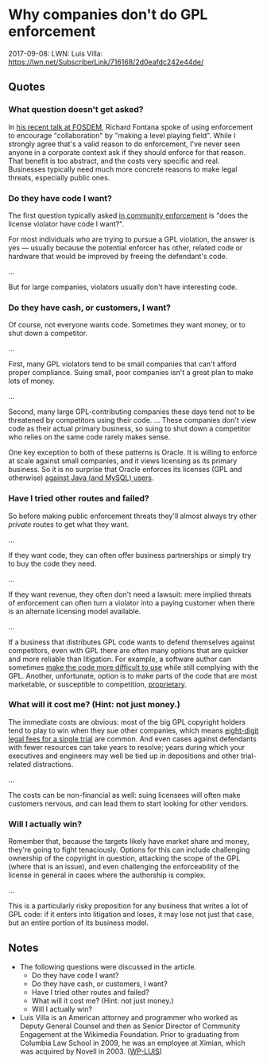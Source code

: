 Why companies don't do GPL enforcement
======================================
2017-09-08: LWN: Luis Villa: https://lwn.net/SubscriberLink/716168/2d0eafdc242e44de/

Quotes
------
### What question doesn't get asked? ###
In [his recent talk at FOSDEM][FOSDEM], Richard Fontana spoke of using
enforcement to encourage "collaboration" by "making a level playing
field". While I strongly agree that's a valid reason to do enforcement,
I've never seen anyone in a corporate context ask if they should enforce
for that reason. That benefit is too abstract, and the costs very
specific and real. Businesses typically need much more concrete reasons
to make legal threats, especially public ones.

[FOSDEM]: https://lwn.net/Articles/715082/

### Do they have code I want? ###
The first question typically asked [in community enforcement][COMM] is
"does the license violator have code I want?".

For most individuals who are trying to pursue a GPL violation, the
answer is yes — usually because the potential enforcer has other,
related code or hardware that would be improved by freeing the
defendant's code.

...

But for large companies, violators usually don't have interesting code.

[COMM]: https://sfconservancy.org/copyleft-compliance/principles.html

### Do they have cash, or customers, I want? ###
Of course, not everyone wants code. Sometimes they want money, or to
shut down a competitor.

...

First, many GPL violators tend to be small companies that can't afford
proper compliance. Suing small, poor companies isn't a great plan to
make lots of money.

...

Second, many large GPL-contributing companies these days tend not to be
threatened by competitors using their code. ... These companies don't
view code as their actual primary business, so suing to shut down a
competitor who relies on the same code rarely makes sense.

One key exception to both of these patterns is Oracle. It is willing to
enforce at scale against small companies, and it views licensing as its
primary business. So it is no surprise that Oracle enforces its licenses
(GPL and otherwise) [against Java (and MySQL) users][ORA].

[ORA]: http://www.theregister.co.uk/2016/12/16/oracle_targets_java_users_non_compliance/

### Have I tried other routes and failed? ###
So before making public enforcement threats they'll almost always try
other *private* routes to get what they want.

...

If they want code, they can often offer business partnerships or simply
try to buy the code they need.

...

If they want revenue, they often don't need a lawsuit: mere implied
threats of enforcement can often turn a violator into a paying customer
when there is an alternate licensing model available.

...

If a business that distributes GPL code wants to defend themselves
against competitors, even with GPL there are often many options that are
quicker and more reliable than litigation. For example, a software
author can sometimes [make the code more difficult to use][DIFF] while
still complying with the GPL. Another, unfortunate, option is to make
parts of the code that are most marketable, or susceptible to
competition, [proprietary][PROP].

[PROP]: http://www.infoworld.com/article/3109213/open-source-tools/open-source-uproar-as-mariadb-goes-commercial.html
[DIFF]: https://lwn.net/Articles/430098/

### What will it cost me? (Hint: not just money.) ###
The immediate costs are obvious: most of the big GPL copyright holders
tend to play to win when they sue other companies, which means
[eight-digit legal fees for a single trial][FEES] are common. And even
cases against defendants with fewer resources can take years to resolve;
years during which your executives and engineers may well be tied up in
depositions and other trial-related distractions.

...

The costs can be non-financial as well: suing licensees will often make
customers nervous, and can lead them to start looking for other vendors.

[FEES]: https://arstechnica.com/tech-policy/2012/05/oracle-poured-millions-into-failed-patent-trial-but-will-fight-on/

### Will I actually win? ###
Remember that, because the targets likely have market share and money,
they're going to fight tenaciously. Options for this can include
challenging ownership of the copyright in question, attacking the scope
of the GPL (where that is an issue), and even challenging the
enforceability of the license in general in cases where the authorship
is complex.

...

This is a particularly risky proposition for any business that writes a
lot of GPL code: if it enters into litigation and loses, it may lose not
just that case, but an entire portion of its business model.

Notes
-----
- The following questions were discussed in the article.
  - Do they have code I want?
  - Do they have cash, or customers, I want?
  - Have I tried other routes and failed?
  - What will it cost me? (Hint: not just money.)
  - Will I actually win?
- Luis Villa is an American attorney and programmer who worked as Deputy
  General Counsel and then as Senior Director of Community Engagement at
  the Wikimedia Foundation. Prior to graduating from Columbia Law School
  in 2009, he was an employee at Ximian, which was acquired by Novell
  in 2003. ([WP-LUIS][])

[WP-LUIS]: https://en.wikipedia.org/wiki/Luis_Villa
